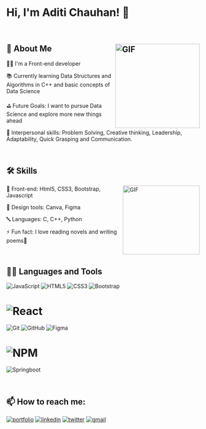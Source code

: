 
# Hi, I'm Aditi Chauhan! 👋

<br/>

## 🚀 About Me <img align="right" alt="GIF" width="220px" height="220px" src="https://user-images.githubusercontent.com/97278787/217737550-39ab3326-81a1-4de8-bbe8-36d08d92414b.gif" />

🧑‍💻 I'm a Front-end developer

📚 Currently learning Data Structures and Algorithms in C++ and basic concepts of Data Science

⛳ Future Goals: I want to pursue Data Science and explore more new things ahead 

👾 Interpersonal skills: Problem Solving, Creative thinking, Leadership, Adaptability, Quick Grasping
and Communication. 

<br/>

## 🛠 Skills 
<img align="right" alt="GIF" width="200px" height="180px" src="https://user-images.githubusercontent.com/97278787/217744255-55115a02-76e5-4eb5-b8cf-d424fe143584.gif" />

👾 Front-end: Html5, CSS3, Bootstrap, Javascript 

🎨 Design tools: Canva, Figma 

🔤 Languages: C, C++, Python 

⚡ Fun fact: I love reading novels and writing poems📔

<br/>


<h2>👨‍💻 Languages and Tools</h2>

![JavaScript](https://img.shields.io/badge/javascript-%23323330.svg?style=for-the-badge&logo=javascript&logoColor=%23F7DF1E)
![HTML5](https://img.shields.io/badge/html5-%23E34F26.svg?style=for-the-badge&logo=html5&logoColor=white)
![CSS3](https://img.shields.io/badge/css3-%231572B6.svg?style=for-the-badge&logo=css3&logoColor=white)
![Bootstrap](https://img.shields.io/badge/bootstrap-%23563D7C.svg?style=for-the-badge&logo=bootstrap&logoColor=white)
# ![React](https://img.shields.io/badge/react-%2320232a.svg?style=for-the-badge&logo=react&logoColor=%2361DAFB)
![Git](https://img.shields.io/badge/git-%23F05033.svg?style=for-the-badge&logo=git&logoColor=white)
![GitHub](https://img.shields.io/badge/github-%23121011.svg?style=for-the-badge&logo=github&logoColor=white)
![Figma](https://img.shields.io/badge/figma-%23F24E1E.svg?style=for-the-badge&logo=figma&logoColor=white)
# ![NPM](https://img.shields.io/badge/NPM-%23000000.svg?style=for-the-badge&logo=npm&logoColor=white)
![Springboot](https://img.shields.io/badge/dynamic/json)


<br/>

## 📫 How to reach me:
[![portfolio](https://img.shields.io/badge/my_portfolio-000?style=for-the-badge&logo=ko-fi&logoColor=white)]()
[![linkedin](https://img.shields.io/badge/linkedin-0A66C2?style=for-the-badge&logo=linkedin&logoColor=white)](https://www.linkedin.com/in/aditi-chauhan-2b4b6b1a7)
[![twitter](https://img.shields.io/badge/twitter-1DA1F2?style=for-the-badge&logo=twitter&logoColor=white)](https://twitter.com/FirstAtom001?t=DdMGX4IH_TprMbUf-L3s2A&s=09)
[![gmail](https://img.shields.io/badge/Gmail-D14836?style=for-the-badge&logo=gmail&logoColor=white)](mailto:aditichauhan50@gmail.com)























